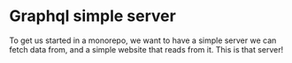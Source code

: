 # Graphql simple server

To get us started in a monorepo, we want to have a simple server we can fetch data from, and a simple website that reads from it. This is that server!
